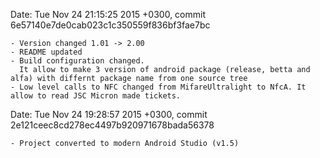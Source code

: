 Date:   Tue Nov 24 21:15:25 2015 +0300, commit 6e57140e7de0cab023c1c350559f836bf3fae7bc

    - Version changed 1.01 -> 2.00
    - README updated
    - Build configuration changed.
      It allow to make 3 version of android package (release, betta and alfa) with differnt package name from one source tree
    - Low level calls to NFC changed from MifareUltralight to NfcA. It allow to read JSC Micron made tickets.

Date:   Tue Nov 24 19:28:57 2015 +0300, commit 2e121ceec8cd278ec4497b920971678bada56378

    - Project converted to modern Android Studio (v1.5)

